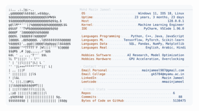 <picture>
  <source srcset="https://raw.githubusercontent.com/mmazinjameel/mmazinjameel/main/dark_mode.svg?v=1740780524" media="(prefers-color-scheme: dark)">
  <img src="https://raw.githubusercontent.com/mmazinjameel/mmazinjameel/main/light_mode.svg?v=1740780524">
</picture>
